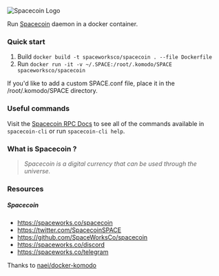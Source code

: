 ![Spacecoin Logo](https://i.imgur.com/jXUcvgy.png "Spacecoin Logo")

Run [Spacecoin](https://github.com/spaceworksco/spacecoin) daemon in a docker container.

### Quick start

1. Build `docker build -t spaceworksco/spacecoin . --file Dockerfile`
2. Run `docker run -it -v ~/.SPACE:/root/.komodo/SPACE spaceworksco/spacecoin`

If you'd like to add a custom SPACE.conf file, place it in the /root/.komodo/SPACE directory.

### Useful commands

Visit the [Spacecoin RPC Docs](http://spacecoin-rpc.spaceworks.co) to see all of the commands available in `spacecoin-cli` or run `spacecoin-cli help`.

### What is Spacecoin ?

> *Spacecoin is a digital currency that can be used through the universe.*

### Resources

##### Spacecoin
   - https://spaceworks.co/spacecoin
   - https://twitter.com/SpacecoinSPACE
   - https://github.com/SpaceWorksCo/spacecoin
   - https://spaceworks.co/discord
   - https://spaceworks.co/telegram


Thanks to [naei/docker-komodo](https://github.com/naei/docker-komodo)
